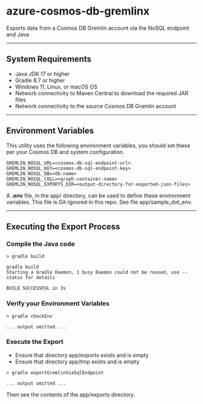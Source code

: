 # azure-cosmos-db-gremlinx

Exports data from a Cosmos DB Gremlin account via the NoSQL endpoint and Java

---

## System Requirements

- Java JDK 17 or higher
- Gradle 8.7 or higher
- Windows 11, Linux, or macOS OS
- Network connectivity to Maven Central to download the required JAR files
- Network connectivity to the source Cosmos DB Gramlin account

---

## Environment Variables

This utility uses the following environment variables, you should
set these per your Cosmos DB and system configuration.

```
GREMLIN_NOSQL_URL=<cosmos-db-sql-endpoint-url>
GREMLIN_NOSQL_KEY=<cosmos-db-sql-endpoint-key>
GREMLIN_NOSQL_DB=<db-name>
GREMLIN_NOSQL_COLL=<graph-container-name>
GREMLIN_NOSQL_EXPORTS_DIR=<output-directory-for-exported-json-files>
```

A **.env** file, in the app/ directory, can be used to define these environment variables.
This file is Git-Ignored in this repo.  See file app/sample_dot_env.

---

## Executing the Export Process

### Compile the Java code

```
> gradle build

gradle build
Starting a Gradle Daemon, 1 busy Daemon could not be reused, use --status for details

BUILD SUCCESSFUL in 3s
```

### Verify your Environment Variables

```
> gradle checkEnv

... output omitted ...
```

### Execute the Export

- Ensure that directory app/exports exists and is empty
- Ensure that directory app/tmp exists and is empty

```
> gradle exportGremlinViaSqlEndpoint

... output omitted ...
```

Then see the contents of the app/exports directory.
